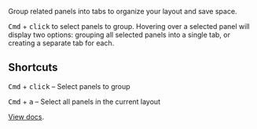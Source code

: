 Group related panels into tabs to organize your layout and save space.

<kbd>Cmd</kbd> + <kbd>click</kbd> to select panels to group. Hovering over a selected panel will display two options: grouping all selected panels into a single tab, or creating a separate tab for each.

## Shortcuts

<kbd>Cmd</kbd> + <kbd>click</kbd> – Select panels to group

<kbd>Cmd</kbd> + <kbd>a</kbd> – Select all panels in the current layout

[View docs](https://foxglove.dev/docs/panels/tab).
